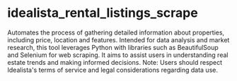 # idealista_rental_listings_scrape
 Automates the process of gathering detailed information about properties, including price, location and features. Intended for data analysis and market research, this tool leverages Python with libraries such as BeautifulSoup and Selenium for web scraping. It aims to assist users in understanding real estate trends and making informed decisions. Note: Users should respect Idealista's terms of service and legal considerations regarding data use.
